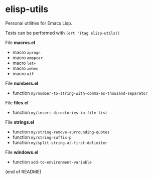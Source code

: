 # elisp-utils

Personal utilities for Emacs Lisp.

Tests can be performed with `(ert '(tag elisp-utils))`

File **macros.el**  
   - macro `aprogn`  
   - macro `amapcar`  
   - macro `let+`  
   - macro `awhen`  
   - macro `aif`
   
File **numbers.el**  
   - function `my/number-to-string-with-comma-as-thousand-separator`

File **files.el**  
   - function `my/insert-directories-in-file-list`
   
File **strings.el**  
   - function `my/string-remove-surrounding-quotes`  
   - function `my/string-suffix-p`  
   - function `my/split-string-at-first-delimiter`

File **windows.el**  
   - function `add-to-environment-variable`
   
(end of README)
